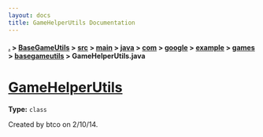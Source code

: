 ```yaml
---
layout: docs
title: GameHelperUtils Documentation
---
```

#### [.](./../../../../../../../../../index) > [BaseGameUtils](./../../../../../../../../index) > [src](./../../../../../../../index) > [main](./../../../../../../index) > [java](./../../../../../index) > [com](./../../../../index) > [google](./../../../index) > [example](./../../index) > [games](./../index) > [basegameutils](./index) > **GameHelperUtils.java**

# [GameHelperUtils](https://github.com/fennifith/Asteroid/blob/master/BaseGameUtils/src/main/java/com/google/example/games/basegameutils/GameHelperUtils.java#L19)

**Type:** `class`

Created by btco on 2/10/14. 












